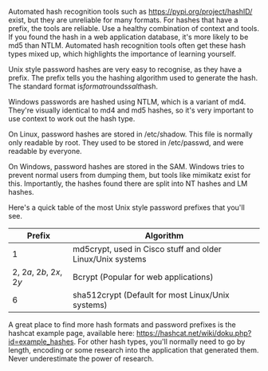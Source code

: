 Automated hash recognition tools such as https://pypi.org/project/hashID/ exist, but they are unreliable for many formats. For hashes that have a prefix, the tools are reliable. Use a healthy combination of context and tools.  If you found the hash in a web application database, it's more likely to be md5 than NTLM. Automated hash recognition tools often get these hash types mixed up, which highlights the importance of learning yourself.

Unix style password hashes are very easy to recognise, as they have a prefix. The prefix tells you the hashing algorithm used to generate the hash. The standard format is$format$rounds$salt$hash.

Windows passwords are hashed using NTLM, which is a variant of md4. They're visually identical to md4 and md5 hashes, so it's very important to use context to work out the hash type.

On Linux, password hashes are stored in /etc/shadow. This file is normally only readable by root. They used to be stored in /etc/passwd, and were readable by everyone.

On Windows, password hashes are stored in the SAM. Windows tries to prevent normal users from dumping them, but tools like mimikatz exist for this. Importantly, the hashes found there are split into NT hashes and LM hashes.

Here's a quick table of the most Unix style password prefixes that you'll see.

|Prefix	| Algorithm|
|-------|----------|
|$1$	| md5crypt, used in Cisco stuff and older Linux/Unix systems|
|$2$, $2a$, $2b$, $2x$, $2y$	| Bcrypt (Popular for web applications)|
|$6$	| sha512crypt (Default for most Linux/Unix systems)|

A great place to find more hash formats and password prefixes is the hashcat example page, available here: https://hashcat.net/wiki/doku.php?id=example_hashes.
For other hash types, you'll normally need to go by length, encoding or some research into the application that generated them. Never underestimate the power of research.
